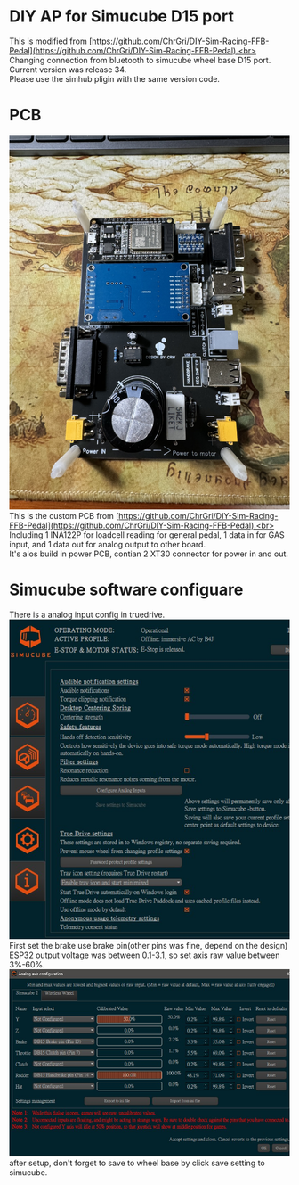 # DIY AP for Simucube D15 port
This is modified from [https://github.com/ChrGri/DIY-Sim-Racing-FFB-Pedal](https://github.com/ChrGri/DIY-Sim-Racing-FFB-Pedal).<br>
Changing connection from bluetooth to simucube wheel base D15 port.<br>
Current version was release 34.<br>
Please use the simhub pligin with the same version code.<br>
# PCB
<img src="image/PCB.jpg" width="600"><br>
This is the custom PCB from [https://github.com/ChrGri/DIY-Sim-Racing-FFB-Pedal](https://github.com/ChrGri/DIY-Sim-Racing-FFB-Pedal).<br>
Including 1 INA122P for loadcell reading for general pedal, 1 data in for GAS input, and 1 data out for analog output to other board.<br>
It's alos build in power PCB, contian 2 XT30 connector for power in and out.<br>
# Simucube software configuare
There is a analog input config in truedrive.<br>
![](image/SC-1.jpg)<br>
First set the brake use brake pin(other pins was fine, depend on the design)<br>
ESP32 output voltage was between 0.1-3.1, so set axis raw value between 3%-60%.<br>
![](image/SC-2.jpg)<br>
after setup, don't forget to save to wheel base by click save setting to simucube.<br>


